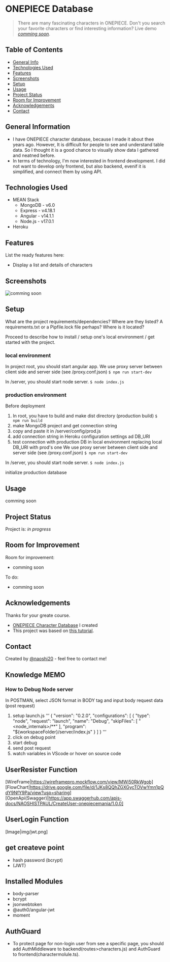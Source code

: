 # ONEPIECE Database
> There are many fascinating characters in ONEPIECE.
> Don't you search your favorite characters or find interesting information? 
> Live demo [_comming soon_](). 

## Table of Contents
* [General Info](#general-information)
* [Technologies Used](#technologies-used)
* [Features](#features)
* [Screenshots](#screenshots)
* [Setup](#setup)
* [Usage](#usage)
* [Project Status](#project-status)
* [Room for Improvement](#room-for-improvement)
* [Acknowledgements](#acknowledgements)
* [Contact](#contact)
<!-- * [License](#license) -->


## General Information
- I have ONEPIECE character database, because I made it about thee years ago. However, It is difficult for people to see and understand table data. So I thought it is a good chance to visually show data I gathered and neatned before.
- In terms of technology, I'm now interested in frontend development. I did not want to develop only frontend, but also backend, evenif it is simplified, and connect them by using API.


## Technologies Used
- MEAN Stack
	- MongoDB - v6.0
	- Express - v4.18.1
	- Angular - v14.1.1
	- Node.js - v17.0.1
- Heroku


## Features
List the ready features here:
- Display a list and details of characters


## Screenshots
![comming soon](./img/screenshot.png)


## Setup
What are the project requirements/dependencies? Where are they listed? A requirements.txt or a Pipfile.lock file perhaps? Where is it located?

Proceed to describe how to install / setup one's local environment / get started with the project.

### local environment
In project root, you should start angular app.
We use proxy server between client side and server side (see /proxy.conf.json)
`$ npm run start-dev`

In /server, you should start node server.
`$ node index.js`
### production environment
Before deployment 
1. In root, you have to build and make dist directory (production build)
`$ npm run build`
2. make MongoDB project and get connection string
3. copy and paste it in /server/config/prod.js
4. add connection string in Heroku configuration settings ad DB_URI
5. test connection with production DB in local environment replacing local DB_URI with prod's one
We use proxy server between client side and server side (see /proxy.conf.json)
`$ npm run start-dev`

In /server, you should start node server.
`$ node index.js`

initialize production database


## Usage
comming soon


## Project Status
Project is: _in progress_ 


## Room for Improvement

Room for improvement:
- comming soon

To do:
- comming soon


## Acknowledgements
Thanks for your greate course.
- [ONEPIECE Character Database](https://docs.google.com/spreadsheets/d/1izNZRVZvCMDpj7L0jAOUJj5_KcgCqnEP9mev0ZTuIi0/edit?usp=sharing) I created
- This project was based on [this tutorial](https://www.udemy.com/course/angular-nodejs-web/learn/lecture/16704950).


## Contact
Created by [@naoshi20](https://github.com/naoshi20) - feel free to contact me!

## Knowledge MEMO
### How to Debug Node server
In POSTMAN, select JSON format in BODY tag and input body request data (post request)

1. setup launch.js
‘‘‘
{
  "version": "0.2.0",
  "configurations": [
    {
      "type": "node",
      "request": "launch",
      "name": "Debug",
      "skipFiles": [
        "<node_internals>/**"
      ],
      "program": "${workspaceFolder}/server/index.js"
    }
  ]
}
‘‘‘
2. click on debug point
3. start debug
4. send post request
5. watch variables in VScode or hover on source code

## UserResister Function
[WireFrame|https://wireframepro.mockflow.com/view/MWj50RkWgob]
[FlowChart|https://drive.google.com/file/d/1JKs8QQhZGXGycTOVwYmn1pQdY9NfY9Pa/view?usp=sharing]
[OpenApi(Swagger)|https://app.swaggerhub.com/apis-docs/NAOSHISTPAUL/CreateUser-onepiecemania/1.0.0]

## UserLogin Function
[Image|img/jwt.png]

## get createve point
- hash password (bcrypt)
- (JWT)

## Installed Modules
- body-parser
- bcrypt
- jsonwebtoken
- @auth0/angular-jwt
- moment

## AuthGuard
- To protect page for non-login user from see a specific page, you should add AuthMiddleware to backend(routes>characters.js) and AuthGuard to frontend(charactermolule.ts).